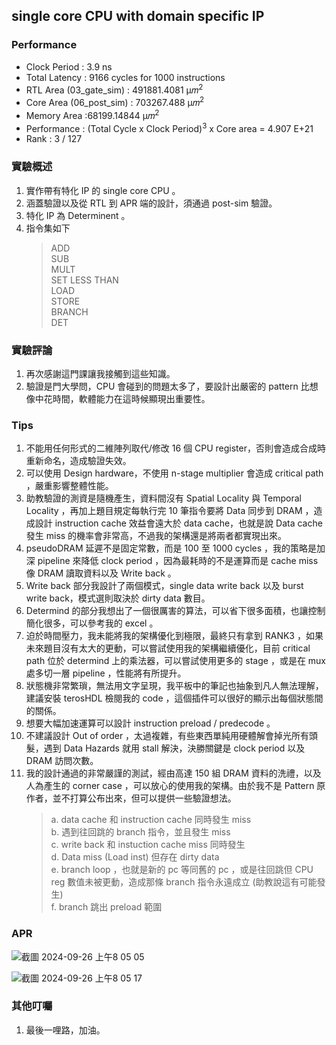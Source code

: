 ## single core CPU with domain specific IP
### Performance
- Clock Period : 3.9 ns
- Total Latency : 9166 cycles for 1000 instructions
- RTL Area (03_gate_sim) : 491881.4081  μ𝑚<sup>2 </sup>
- Core Area (06_post_sim) : 703267.488  μ𝑚<sup>2</sup>
- Memory Area :68199.14844 μ𝑚<sup>2</sup>
- Performance : (Total Cycle x Clock Period)<sup>3</sup> x Core area = 4.907 E+21
- Rank : 3 / 127

### 實驗概述
1. 實作帶有特化 IP 的 single core CPU 。
2. 涵蓋驗證以及從 RTL 到 APR 端的設計，須通過 post-sim 驗證。 
3. 特化 IP 為 Determinent 。
4. 指令集如下
   > ADD <br>
   > SUB<br>
   > MULT<br>
   > SET LESS THAN<br>
   > LOAD<br>
   > STORE<br>
   > BRANCH<br>
   > DET<br>


### 實驗評論
1. 再次感謝這門課讓我接觸到這些知識。
2. 驗證是門大學問，CPU 會碰到的問題太多了，要設計出嚴密的 pattern 比想像中花時間，軟體能力在這時候顯現出重要性。

### Tips

1. 不能用任何形式的二維陣列取代/修改 16 個 CPU register，否則會造成合成時重新命名，造成驗證失效。
2. 可以使用 Design hardware，不使用 n-stage multiplier 會造成 critical path ，嚴重影響整體性能。
3. 助教驗證的測資是隨機產生，資料間沒有 Spatial Locality 與 Temporal Locality ，再加上題目規定每執行完 10 筆指令要將 Data 同步到 DRAM ，造成設計 instruction cache 效益會遠大於 data cache，也就是說 Data cache 發生 miss 的機率會非常高，不過我的架構還是將兩者都實現出來。
4. pseudoDRAM 延遲不是固定常數，而是 100 至 1000 cycles ，我的策略是加深 pipeline 來降低 clock period ，因為最耗時的不是運算而是 cache miss 像 DRAM 讀取資料以及 Write back 。
5. Write back 部分我設計了兩個模式，single data write back 以及 burst write back，模式選則取決於 dirty data 數目。
6. Determind 的部分我想出了一個很厲害的算法，可以省下很多面積，也讓控制簡化很多，可以參考我的 excel 。
7. 迫於時間壓力，我未能將我的架構優化到極限，最終只有拿到 RANK3 ，如果未來題目沒有太大的更動，可以嘗試使用我的架構繼續優化，目前 critical path 位於 determind 上的乘法器，可以嘗試使用更多的 stage ，或是在 mux 處多切一層 pipeline ，性能將有所提升。
8. 狀態機非常繁瑣，無法用文字呈現，我平板中的筆記也抽象到凡人無法理解，建議安裝 terosHDL 檢閱我的 code ，這個插件可以很好的顯示出每個狀態間的關係。
9. 想要大幅加速運算可以設計 instruction preload / predecode 。
10. 不建議設計 Out of order ，太過複雜，有些東西單純用硬體解會掉光所有頭髮，遇到 Data Hazards 就用 stall 解決，決勝關鍵是 clock period 以及 DRAM 訪問次數。
11. 我的設計通過的非常嚴謹的測試，經由高達 150 組 DRAM 資料的洗禮，以及人為產生的 corner case ，可以放心的使用我的架構。由於我不是 Pattern 原作者，並不打算公布出來，但可以提供一些驗證想法。
    > a. data cache 和 instruction cache 同時發生 miss <br>
    > b. 遇到往回跳的 branch 指令，並且發生 miss<br>
    > c. write back 和 instuction cache miss 同時發生<br>
    > d. Data miss (Load inst) 但存在 dirty data<br>
    > e. branch loop ，也就是新的 pc 等同舊的 pc ，或是往回跳但 CPU reg 數值未被更動，造成那條 branch 指令永遠成立 (助教說這有可能發生)<br>
    > f. branch 跳出 preload 範圍<br>

### APR

![截圖 2024-09-26 上午8 05 05](https://github.com/user-attachments/assets/1fba8da0-2394-4905-9736-5be39f6ff79c)


![截圖 2024-09-26 上午8 05 17](https://github.com/user-attachments/assets/26a90b92-c60b-4a5e-90d7-b6df262d8e62)





### 其他叮囑
1. 最後一哩路，加油。
